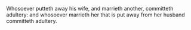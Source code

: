 Whosoever putteth away his wife, and marrieth another, committeth adultery: and whosoever marrieth her that is put away from her husband committeth adultery.

